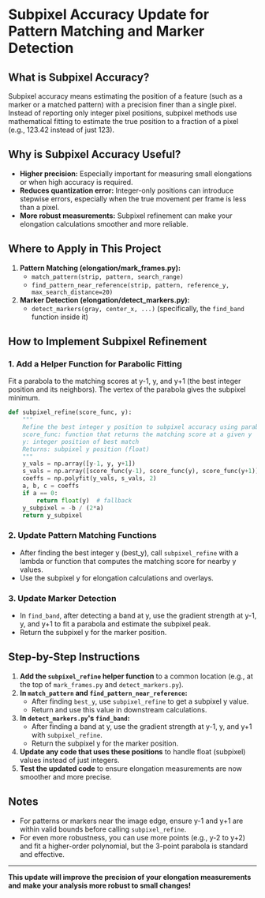 # Subpixel Accuracy Update for Pattern Matching and Marker Detection

## What is Subpixel Accuracy?

Subpixel accuracy means estimating the position of a feature (such as a marker or a matched pattern) with a precision finer than a single pixel. Instead of reporting only integer pixel positions, subpixel methods use mathematical fitting to estimate the true position to a fraction of a pixel (e.g., 123.42 instead of just 123).

## Why is Subpixel Accuracy Useful?

- **Higher precision:** Especially important for measuring small elongations or when high accuracy is required.
- **Reduces quantization error:** Integer-only positions can introduce stepwise errors, especially when the true movement per frame is less than a pixel.
- **More robust measurements:** Subpixel refinement can make your elongation calculations smoother and more reliable.

## Where to Apply in This Project

1. **Pattern Matching (elongation/mark_frames.py):**
   - `match_pattern(strip, pattern, search_range)`
   - `find_pattern_near_reference(strip, pattern, reference_y, max_search_distance=20)`
2. **Marker Detection (elongation/detect_markers.py):**
   - `detect_markers(gray, center_x, ...)` (specifically, the `find_band` function inside it)

## How to Implement Subpixel Refinement

### 1. Add a Helper Function for Parabolic Fitting

Fit a parabola to the matching scores at y-1, y, and y+1 (the best integer position and its neighbors). The vertex of the parabola gives the subpixel minimum.

```python
def subpixel_refine(score_func, y):
    """
    Refine the best integer y position to subpixel accuracy using parabolic fitting.
    score_func: function that returns the matching score at a given y
    y: integer position of best match
    Returns: subpixel y position (float)
    """
    y_vals = np.array([y-1, y, y+1])
    s_vals = np.array([score_func(y-1), score_func(y), score_func(y+1)])
    coeffs = np.polyfit(y_vals, s_vals, 2)
    a, b, c = coeffs
    if a == 0:
        return float(y)  # fallback
    y_subpixel = -b / (2*a)
    return y_subpixel
```

### 2. Update Pattern Matching Functions

- After finding the best integer y (best_y), call `subpixel_refine` with a lambda or function that computes the matching score for nearby y values.
- Use the subpixel y for elongation calculations and overlays.

### 3. Update Marker Detection

- In `find_band`, after detecting a band at y, use the gradient strength at y-1, y, and y+1 to fit a parabola and estimate the subpixel peak.
- Return the subpixel y for the marker position.

## Step-by-Step Instructions

1. **Add the `subpixel_refine` helper function** to a common location (e.g., at the top of `mark_frames.py` and `detect_markers.py`).
2. **In `match_pattern` and `find_pattern_near_reference`:**
   - After finding `best_y`, use `subpixel_refine` to get a subpixel y value.
   - Return and use this value in downstream calculations.
3. **In `detect_markers.py`'s `find_band`:**
   - After finding a band at y, use the gradient strength at y-1, y, and y+1 with `subpixel_refine`.
   - Return the subpixel y for the marker position.
4. **Update any code that uses these positions** to handle float (subpixel) values instead of just integers.
5. **Test the updated code** to ensure elongation measurements are now smoother and more precise.

## Notes

- For patterns or markers near the image edge, ensure y-1 and y+1 are within valid bounds before calling `subpixel_refine`.
- For even more robustness, you can use more points (e.g., y-2 to y+2) and fit a higher-order polynomial, but the 3-point parabola is standard and effective.

---

**This update will improve the precision of your elongation measurements and make your analysis more robust to small changes!**
